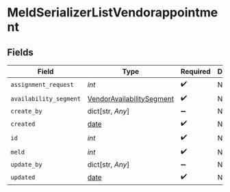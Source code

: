 # MeldSerializerListVendorappointment


## Fields

| Field                                                                         | Type                                                                          | Required                                                                      | Description                                                                   |
| ----------------------------------------------------------------------------- | ----------------------------------------------------------------------------- | ----------------------------------------------------------------------------- | ----------------------------------------------------------------------------- |
| `assignment_request`                                                          | *int*                                                                         | :heavy_check_mark:                                                            | N/A                                                                           |
| `availability_segment`                                                        | [VendorAvailabilitySegment](../../models/shared/vendoravailabilitysegment.md) | :heavy_check_mark:                                                            | N/A                                                                           |
| `create_by`                                                                   | dict[str, *Any*]                                                              | :heavy_minus_sign:                                                            | N/A                                                                           |
| `created`                                                                     | [date](https://docs.python.org/3/library/datetime.html#date-objects)          | :heavy_check_mark:                                                            | N/A                                                                           |
| `id`                                                                          | *int*                                                                         | :heavy_check_mark:                                                            | N/A                                                                           |
| `meld`                                                                        | *int*                                                                         | :heavy_check_mark:                                                            | N/A                                                                           |
| `update_by`                                                                   | dict[str, *Any*]                                                              | :heavy_minus_sign:                                                            | N/A                                                                           |
| `updated`                                                                     | [date](https://docs.python.org/3/library/datetime.html#date-objects)          | :heavy_check_mark:                                                            | N/A                                                                           |